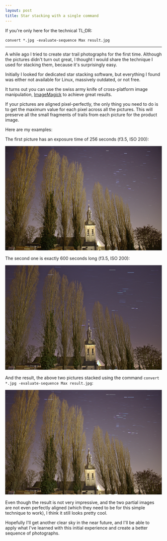 ```yaml
---
layout: post
title: Star stacking with a single command
---
```

If you're only here for the technical TL;DR:

    convert *.jpg -evaluate-sequence Max result.jpg

***

A while ago I tried to create star trail photographs for the first time. Although the pictures didn't turn out great, I thought I would share the technique I used for stacking them, because it's surprisingly easy.

Initially I looked for dedicated star stacking software, but everything I found was either not available for Linux, massively outdated, or not free.

It turns out you can use the swiss army knife of cross-platform image manipulation, [ImageMagick](https://www.imagemagick.org/) to achieve great results.

If your pictures are aligned pixel-perfectly, the only thing you need to do is to get the maximum value for each pixel across all the pictures. This will preserve all the small fragments of trails from each picture for the product image.

Here are my examples:

The first picture has an exposure time of 256 seconds (f3.5, ISO 200):

![The first picture](/images/star-stacking/pic1.jpg)

The second one is exactly 600 seconds long (f3.5, ISO 200):

![The second picture](/images/star-stacking/pic2.jpg)

And the result, the above two pictures stacked using the command `convert *.jpg -evaluate-sequence Max result.jpg`:

![The stacked photo](/images/star-stacking/result.jpg)

Even though the result is not very impressive, and the two partial images are not even perfectly aligned (which they need to be for this simple technique to work), I think it still looks pretty cool.

Hopefully I'll get another clear sky in the near future, and I'll be able to apply what I've learned with this initial experience and create a better sequence of photographs.
